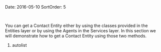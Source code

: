 Date: 2016-05-10
SortOrder: 5

 

You can get a Contact Entity either by using the classes provided in the Entities layer or by using the Agents in the Services layer. In this section we will demonstrate how to get a Contact Entity using those two methods.

1. autolist
